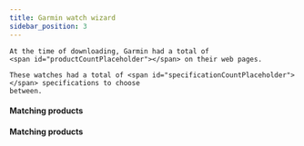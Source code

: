 ```yaml
---
title: Garmin watch wizard
sidebar_position: 3
---
```

    At the time of downloading, Garmin had a total of 
    <span id="productCountPlaceholder"></span> on their web pages.

    These watches had a total of <span id="specificationCountPlaceholder"></span> specifications to choose
    between.

  <div class="wrap">
    <div class="left">
        <h4>Matching products</h4>
        <div id="garmin"></div>
    </div>
    <div class="right">
      <div>
        <h4>Matching products</h4>
        <div id="garmin-result"></div>
      </div>
    </div>
  </div>

    